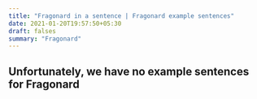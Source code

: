 ```yaml
---
title: "Fragonard in a sentence | Fragonard example sentences"
date: 2021-01-20T19:57:50+05:30
draft: falses
summary: "Fragonard"
---
```

## Unfortunately, we have no example sentences for Fragonard                 
